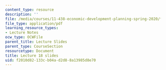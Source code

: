 ```yaml
---
content_type: resource
description: ''
file: /media/courses/11-438-economic-development-planning-spring-2020/f2010d82133cb04ad2d88a13985d8e70_MIT11_438s20_lec18.pdf
file_type: application/pdf
learning_resource_types:
- Lecture Notes
ocw_type: OCWFile
parent_title: Lecture Slides
parent_type: CourseSection
resourcetype: Document
title: Lecture 18 slides
uid: f2010d82-133c-b04a-d2d8-8a13985d8e70
---
```

